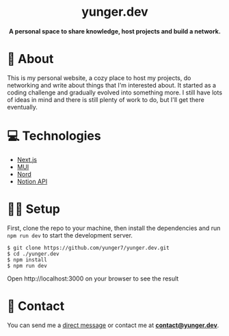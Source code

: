<!-- Project Logo -->
<h1 align="center">yunger.dev</h1>
<h4 align="center">A personal space to share knowledge, host projects and build a network.</h4>

<!-- About -->
# 📝 About
This is my personal website, a cozy place to host my projects, do networking and write about things that I'm interested about. It started as a coding challenge and gradually evolved into something more. I still have lots of ideas in mind and there is still plenty of work to do, but I'll get there eventually.

<!-- Techs -->
# 💻 Technologies
- [Next.js](https://nextjs.org/)
- [MUI](https://mui.com/)
- [Nord](https://www.nordtheme.com/)
- [Notion API](https://developers.notion.com/)

# 👨‍💻 Setup
First, clone the repo to your machine, then install the dependencies and run `npm run dev` to start the development server.
```
$ git clone https://github.com/yunger7/yunger.dev.git
$ cd ./yunger.dev
$ npm install
$ npm run dev
```
Open http://localhost:3000 on your browser to see the result

# 💬 Contact
You can send me a [direct message](https://yunger.dev/contact) or contact me at **contact@yunger.dev**.
